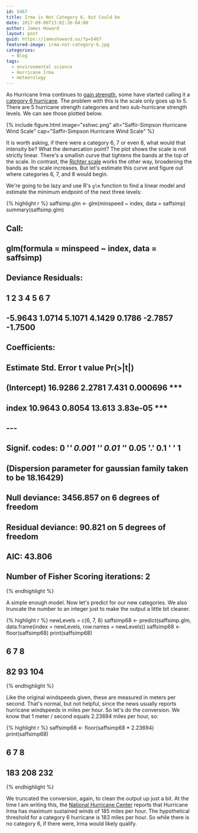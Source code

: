 ```yaml
---
id: 5467
title: Irma is Not Category 6, but Could be
date: 2017-09-06T13:02:26-04:00
author: James Howard
layout: post
guid: https://jameshoward.us/?p=5467
featured-image: irma-not-category-6.jpg
categories:
  - Blog
tags:
  - environmental science
  - Hurricane Irma
  - meteorology
---
```

As Hurricane Irma continues to [gain strength](https://climate.nasa.gov/),
some have started calling it a [category 6
hurricane](http://www.digitaljournal.com/tech-and-science/technology/hurricane-irma-is-now-one-of-the-most-powerful-storms-in-history/article/501707).
The problem with this is the scale only goes up to 5.  There are 5
hurricane strength categories and two sub-hurricane strength levels.
We can see those plotted below.

{% include figure.html image="sshwc.png"
   alt="Saffir-Simpson Hurricane Wind Scale"
   cap="Saffir-Simpson Hurricane Wind Scale" %}
   
It is worth asking, if there were a category 6, 7 or even 8, what
would that intensity be?  What the demarcation point?  The plot
shows the scale is not strictly linear.  There's a smallish curve
that tightens the bands at the top of the scale.  In contrast, the
[Richter scale](https://earthquake.usgs.gov/learn/topics/measure.php)
works the other way, broadening the bands as the scale increases.
But let's estimate this curve and figure out where categories 6,
7, and 8 would begin.

We're going to be lazy and use R's `glm` function to find a linear
model and estimate the minimum endpoint of the next three levels:

{% highlight r %}
saffsimp.glm <- glm(minspeed ~ index, data = saffsimp)
summary(saffsimp.glm)
## 
## Call:
## glm(formula = minspeed ~ index, data = saffsimp)
## 
## Deviance Residuals: 
##       1        2        3        4        5        6        7  
## -5.9643   1.0714   5.1071   4.1429   0.1786  -2.7857  -1.7500  
## 
## Coefficients:
##             Estimate Std. Error t value Pr(&gt;|t|)    
## (Intercept)  16.9286     2.2781   7.431 0.000696 ***
## index        10.9643     0.8054  13.613 3.83e-05 ***
## ---
## Signif. codes:  0 '***' 0.001 '**' 0.01 '*' 0.05 '.' 0.1 ' ' 1
## 
## (Dispersion parameter for gaussian family taken to be 18.16429)
## 
##     Null deviance: 3456.857  on 6  degrees of freedom
## Residual deviance:   90.821  on 5  degrees of freedom
## AIC: 43.806
## 
## Number of Fisher Scoring iterations: 2
{% endhighlight %}

A simple enough model.  Now let's predict for our new categories.
We also truncate the number to an integer just to make the output
a little bit cleaner.

{% highlight r %}
newLevels = c(6, 7, 8)
saffsimp68 <- predict(saffsimp.glm, data.frame(index = newLevels, 
                  row.names = newLevels))
saffsimp68 <- floor(saffsimp68)
print(saffsimp68)

##   6   7   8 
##  82  93 104
{% endhighlight %}

Like the original windspeeds given, these are measured in meters
per second.  That's normal, but not helpful, since the news usually
reports hurricane windspeeds in miles per hour.  So let's do the
conversion.  We know that 1 meter / second equals 2.23694 miles per
hour, so:

{% highlight r %}
saffsimp68 <- floor(saffsimp68 * 2.23694)
print(saffsimp68)

##   6   7   8 
## 183 208 232
{% endhighlight %}

We truncated the conversion, again, to clean the output up just a
bit.  At the time I am writing this, the [National Hurricane
Center](http://www.nhc.noaa.gov/) reports that Hurricane Irma has
maximum sustained winds of 185 miles per hour.  The hypothetical
threshold for a category 6 hurricane is 183 miles per hour.  So
while there is no category 6, if there were, Irma would likely
qualify.
